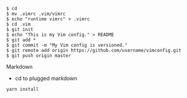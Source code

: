 ```
$ cd
$ mv .vimrc .vim/vimrc
$ echo "runtime vimrc" > .vimrc
$ cd .vim
$ git init
$ echo "This is my Vim config." > README
$ git add *
$ git commit -m "My Vim config is versioned."
$ git remote add origin https://github.com/username/vimconfig.git
$ git push origin master
```


Markdown
- cd to plugged markdown
```
yarn install
```


